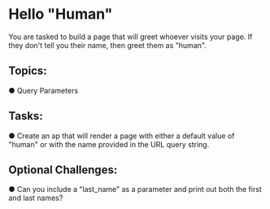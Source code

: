 # Hello "Human"

You are tasked to build a page that will greet whoever visits your page. If they don't tell you their name, then greet them as "human".

## Topics:
● Query Parameters

## Tasks:
● Create an ap that will render a page with either a default value of "human" or with the name provided in the URL query string.

## Optional Challenges:
● Can you include a "last_name" as a parameter and print out both the first and last names?
